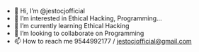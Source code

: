 - 👋 Hi, I’m @jestocjofficial
- 👀 I’m interested in Ethical Hacking, Programming...
- 🌱 I’m currently learning Ethical Hacking
- 💞️ I’m looking to collaborate on Programming
- 📫 How to reach me 9544992177 / jestocjofficial@gmail.com
